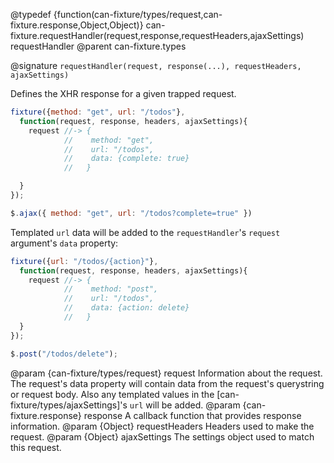 @typedef {function(can-fixture/types/request,can-fixture.response,Object,Object)} can-fixture.requestHandler(request,response,requestHeaders,ajaxSettings) requestHandler
@parent can-fixture.types

@signature `requestHandler(request, response(...), requestHeaders, ajaxSettings)`

Defines the XHR response for a given trapped request.

```js
fixture({method: "get", url: "/todos"},
  function(request, response, headers, ajaxSettings){
    request //-> {
            //    method: "get",
            //    url: "/todos",
            //    data: {complete: true}
            //   }

  }
});

$.ajax({ method: "get", url: "/todos?complete=true" })
```

Templated `url` data will be added to the `requestHandler`'s `request` argument's `data` property:

```js
fixture({url: "/todos/{action}"},
  function(request, response, headers, ajaxSettings){
    request //-> {
            //    method: "post",
            //    url: "/todos",
            //    data: {action: delete}
            //   }
  }
});

$.post("/todos/delete");
```
  @param {can-fixture/types/request} request Information about the request. The request's data property will contain data from the request's querystring or request body. Also
  any templated values in the [can-fixture/types/ajaxSettings]'s `url` will be added. 
  @param {can-fixture.response} response A callback function that provides response information.
  @param {Object} requestHeaders Headers used to make the request.
  @param {Object} ajaxSettings The settings object used to match this request.
